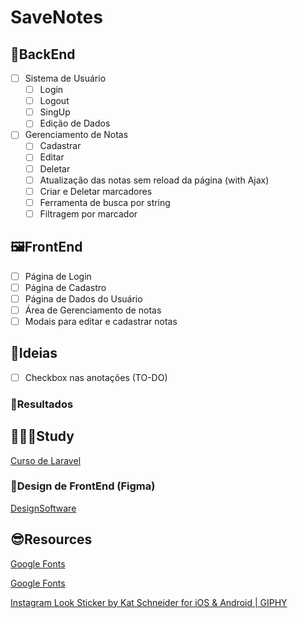 # SaveNotes


## 🧩BackEnd

- [ ]  Sistema de Usuário
    - [ ]  Login
    - [ ]  Logout
    - [ ]  SingUp
    - [ ]  Edição de Dados
- [ ]  Gerenciamento de Notas
    - [ ]  Cadastrar
    - [ ]  Editar
    - [ ]  Deletar
    - [ ]  Atualização das notas sem reload da página (with Ajax)
    - [ ]  Criar e Deletar marcadores
    - [ ]  Ferramenta de busca por string
    - [ ]  Filtragem por marcador

## 🖼️FrontEnd

- [ ]  Página de Login
- [ ]  Página de Cadastro
- [ ]  Página de Dados do Usuário
- [ ]  Área de Gerenciamento de notas
- [ ]  Modais para editar e cadastrar notas

## 📌Ideias

- [ ]  Checkbox nas anotações (TO-DO)

### 👀Resultados

## 👩🏾‍💻Study

[Curso de Laravel](https://youtube.com/playlist?list=PLnDvRpP8BnewYKI1n2chQrrR4EYiJKbUG)

### 🎨Design de FrontEnd (Figma)

[DesignSoftware](https://www.figma.com/file/WA9mSJKlqog21MU3CuditW/DesignSoftware?node-id=0%3A1)

## 😎Resources

[Google Fonts](https://fonts.google.com/specimen/Gemunu+Libre?preview.text=anotação%20de%20sei%20lá%20oquê&preview.text_type=custom)

[Google Fonts](https://fonts.google.com/specimen/Yanone+Kaffeesatz?preview.text=anotação%20de%20sei%20lá%20o%20quê&preview.text_type=custom)

[Instagram Look Sticker by Kat Schneider for iOS & Android | GIPHY](https://giphy.com/stickers/point-arrows-katschneider-JobUCd0vK4TJpDCH0u)
